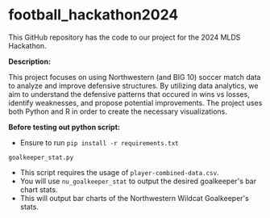 # football_hackathon2024

This GitHub repository has the code to our project for the 2024 MLDS Hackathon. 

**Description:**


This project focuses on using Northwestern (and BIG 10) soccer match data to analyze and improve defensive structures. By utilizing data analytics, we aim to understand the defensive patterns that occured in wins vs losses, identify weaknesses, and propose potential improvements. The project uses both Python and R in order to create the necessary visualizations. 

**Before testing out python script:**
- Ensure to run `pip install -r requirements.txt`

`goalkeeper_stat.py`
- This script requires the usage of `player-combined-data.csv`.
- You will use `nu_goalkeeper_stat` to output the desired goalkeeper's bar chart stats.
- This will output bar charts of the Northwestern Wildcat Goalkeeper's stats.
